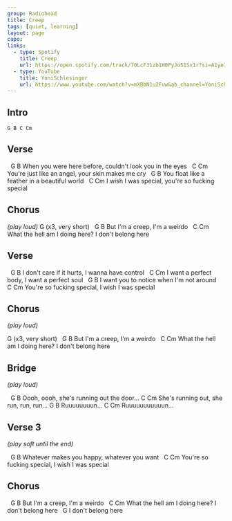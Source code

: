 ```yaml
---
group: Radiohead
title: Creep
tags: [quiet, learning]
layout: page
capo: 
links: 
  - type: Spotify
    title: Creep
    url: https://open.spotify.com/track/70LcF31zb1H0PyJoS1Sx1r?si=A1ye7ug2SHe60j46avrsyQ
  - type: YouTube
    title: YoniSchlesinger
    url: https://www.youtube.com/watch?v=mXBbN1u2Fuw&ab_channel=YoniSchlesinger
---
```


## Intro

```chordpro
G B C Cm
```

## Verse

&nbsp;                    G                              B
When you were here before, couldn't look you in the eyes
&nbsp;                   C                         Cm
You're just like an angel, your skin makes me cry
&nbsp;                G                      B
You float like a feather in a beautiful world
&nbsp;            C                          Cm
I wish I was special, you're so fucking special

## Chorus

*(play loud)*
G (x3, very short)
&nbsp;         G            B
But I'm a creep, I'm a weirdo
&nbsp;                        C               Cm
What the hell am I doing here? I don't belong here

## Verse

&nbsp;                  G                      B
I don't care if it hurts, I wanna have control
&nbsp;                C                      Cm
I want a perfect body, I want a perfect soul
&nbsp;             G                    B
I want you to notice when I'm not around
&nbsp;                 C                     Cm
You're so fucking special, I wish I was special

## Chorus

*(play loud)*

G (x3, very short)
&nbsp;         G            B
But I'm a creep, I'm a weirdo
&nbsp;                        C               Cm
What the hell am I doing here? I don't belong here

## Bridge

*(play loud)*

&nbsp;           G                     B
Oooh, oooh, she's running out the door...
C                      Cm
She's running out, she run, run, run...
G     B
Ruuuuuuuun...
C     Cm
Ruuuuuuuuuuun...

## Verse 3

*(play soft until the end)*

&nbsp;                  G                   B
Whatever makes you happy, whatever you want
&nbsp;                 C                     Cm
You're so fucking special, I wish I was special

## Chorus

&nbsp;         G            B
But I'm a creep, I'm a weirdo
&nbsp;                        C               Cm
What the hell am I doing here? I don't belong here
&nbsp;         G
I don't belong here

